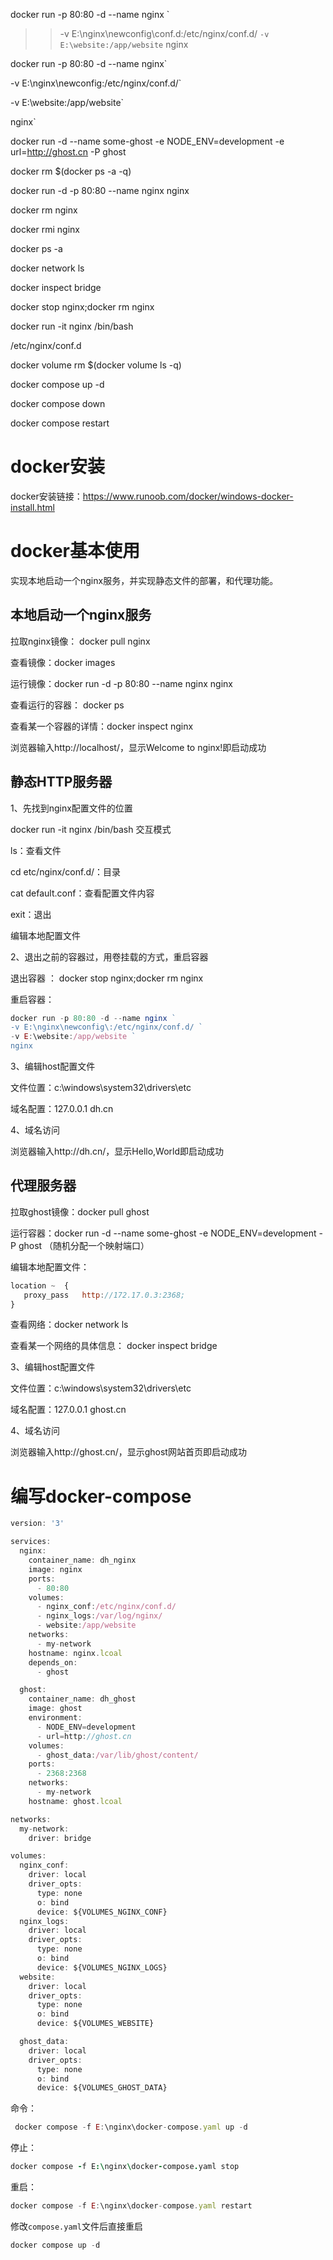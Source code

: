  docker run -p 80:80 -d --name nginx `
>> -v E:\nginx\newconfig\conf.d\:/etc/nginx/conf.d/ `
>> -v E:\website:/app/website `
>> nginx
>
>

docker run -p 80:80 -d --name nginx`

-v E:\nginx\newconfig\:/etc/nginx/conf.d/`

-v E:\website:/app/website`

nginx`

docker run -d --name some-ghost -e NODE_ENV=development -e url=http://ghost.cn  -P ghost

docker rm $(docker ps -a -q)

docker run -d -p 80:80 --name nginx nginx

docker rm nginx

docker rmi nginx

docker ps -a

docker network ls

docker inspect bridge

docker stop nginx;docker rm nginx

docker run -it nginx /bin/bash

/etc/nginx/conf.d

docker volume rm $(docker volume ls -q)

docker compose up -d

docker compose down

docker compose restart

# docker安装

docker安装链接：https://www.runoob.com/docker/windows-docker-install.html

# docker基本使用

实现本地启动一个nginx服务，并实现静态文件的部署，和代理功能。

## 本地启动一个nginx服务

拉取nginx镜像： docker pull nginx

查看镜像：docker images

运行镜像：docker run -d -p 80:80 --name nginx nginx

查看运行的容器： docker ps

查看某一个容器的详情：docker inspect nginx

浏览器输入http://localhost/，显示Welcome to nginx!即启动成功

## 静态HTTP服务器

1、先找到nginx配置文件的位置

docker run -it nginx /bin/bash  交互模式

ls：查看文件

cd etc/nginx/conf.d/：目录

cat default.conf：查看配置文件内容

exit：退出

编辑本地配置文件

2、退出之前的容器过，用卷挂载的方式，重启容器

退出容器 ： docker stop nginx;docker rm nginx

重启容器：

~~~javascript
docker run -p 80:80 -d --name nginx `
-v E:\nginx\newconfig\:/etc/nginx/conf.d/ `
-v E:\website:/app/website `
nginx
~~~

3、编辑host配置文件

文件位置：c:\windows\system32\drivers\etc

域名配置：127.0.0.1 dh.cn

4、域名访问

浏览器输入http://dh.cn/，显示Hello,World即启动成功

## 代理服务器

拉取ghost镜像：docker pull ghost

运行容器：docker run -d --name some-ghost -e NODE_ENV=development -P ghost （随机分配一个映射端口）

编辑本地配置文件：

~~~javascript
location ~  {
   proxy_pass   http://172.17.0.3:2368;
}
~~~

查看网络：docker network ls

查看某一个网络的具体信息： docker inspect bridge

3、编辑host配置文件

文件位置：c:\windows\system32\drivers\etc

域名配置：127.0.0.1 ghost.cn

4、域名访问

浏览器输入http://ghost.cn/，显示ghost网站首页即启动成功

 # 编写docker-compose

~~~javascript
version: '3'

services:
  nginx:
    container_name: dh_nginx
    image: nginx
    ports:
      - 80:80
    volumes:
      - nginx_conf:/etc/nginx/conf.d/
      - nginx_logs:/var/log/nginx/
      - website:/app/website
    networks:
      - my-network
    hostname: nginx.lcoal
    depends_on:
      - ghost

  ghost:
    container_name: dh_ghost
    image: ghost
    environment:
      - NODE_ENV=development
      - url=http://ghost.cn
    volumes:
      - ghost_data:/var/lib/ghost/content/
    ports:
      - 2368:2368
    networks:
      - my-network
    hostname: ghost.lcoal

networks:
  my-network:
    driver: bridge

volumes:
  nginx_conf:
    driver: local
    driver_opts:
      type: none
      o: bind
      device: ${VOLUMES_NGINX_CONF}
  nginx_logs:
    driver: local
    driver_opts:
      type: none
      o: bind
      device: ${VOLUMES_NGINX_LOGS}
  website:
    driver: local
    driver_opts:
      type: none
      o: bind
      device: ${VOLUMES_WEBSITE}

  ghost_data:
    driver: local
    driver_opts:
      type: none
      o: bind
      device: ${VOLUMES_GHOST_DATA}
~~~

命令：

~~~javascript
 docker compose -f E:\nginx\docker-compose.yaml up -d
~~~

停止：

~~~j
docker compose -f E:\nginx\docker-compose.yaml stop
~~~

重启：

~~~javascript
docker compose -f E:\nginx\docker-compose.yaml restart
~~~

修改`compose.yaml`文件后直接重启

~~~javascript
docker compose up -d
~~~

